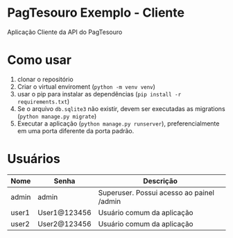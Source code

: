 # PagTesouro Exemplo - Cliente

Aplicação Cliente da API do PagTesouro

# Como usar

1. clonar o repositório
2. Criar o virtual enviroment (`python -m venv venv`)
3. usar o pip para instalar as dependências (`pip install -r requirements.txt`)
4. Se o arquivo `db.sqlite3` não existir, devem ser executadas as migrations (`python manage.py migrate`)
5. Executar a aplicação (`python manage.py runserver`), preferencialmente em uma porta diferente da porta padrão.

# Usuários

| Nome  | Senha        | Descrição                                 |
| ----- | ------------ | ----------------------------------------- |
| admin | admin        | Superuser. Possui acesso ao painel /admin |
| user1 | User1@123456 | Usuário comum da aplicação                |
| user2 | User2@123456 | Usuário comum da aplicação                |
